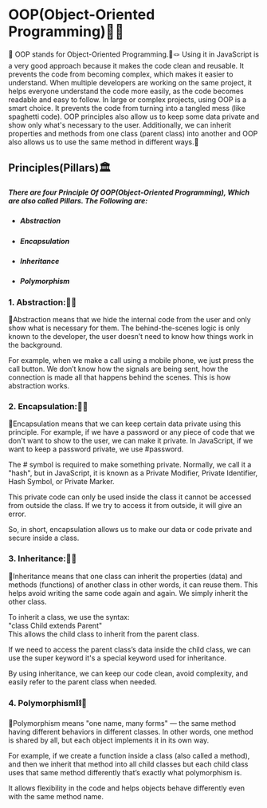 <h1>OOP(Object-Oriented Programming)🔗✨</h1>
<p>🔷 OOP stands for Object-Oriented Programming.🎯🪢 Using it in JavaScript is a very good approach because it makes the code clean and reusable. It prevents the code from becoming complex, which makes it easier to understand. When multiple developers are working on the same project, it helps everyone understand the code more easily, as the code becomes readable and easy to follow. In large or complex projects, using OOP is a smart choice. It prevents the code from turning into a tangled mess (like spaghetti code). OOP principles also allow us to keep some data private and show only what's necessary to the user. Additionally, we can inherit properties and methods from one class (parent class) into another and OOP also allows us to use the same method in different ways.🎢</p>

<h2>Principles(Pillars)🏛️</h2>
<h5>There are four Principle Of OOP(Object-Oriented Programming), Which are also called Pillars. The Following are:</h5>
<ul>
<li>
<h5>Abstraction</h5>
</li>
<li>
<h5>Encapsulation</h5>
</li>
<li>
<h5>Inheritance</h5>
</li>
<li>
<h5>Polymorphism</h5>
</li>
</ul>

<h3>1. Abstraction:📱📶</h3>
<p>🔹Abstraction means that we hide the internal code from the user and only show what is necessary for them. The behind-the-scenes logic is only known to the developer, the user doesn’t need to know how things work in the background.

For example, when we make a call using a mobile phone, we just press the call button. We don’t know how the signals are being sent, how the connection is made all that happens behind the scenes. This is how abstraction works.</p>

<h3>2. Encapsulation:🔐🛅</h3>
<p>🔹Encapsulation means that we can keep certain data private using this principle. For example, if we have a password or any piece of code that we don't want to show to the user, we can make it private. In JavaScript, if we want to keep a password private, we use #password.

The # symbol is required to make something private. Normally, we call it a "hash", but in JavaScript, it is known as a Private Modifier, Private Identifier, Hash Symbol, or Private Marker.

This private code can only be used inside the class it cannot be accessed from outside the class. If we try to access it from outside, it will give an error.

So, in short, encapsulation allows us to make our data or code private and secure inside a class.</p>

<h3>3. Inheritance:🧬📡</h3>
<p>🔹Inheritance means that one class can inherit the properties (data) and methods (functions) of another class  in other words, it can reuse them. This helps avoid writing the same code again and again. We simply inherit the other class.

To inherit a class, we use the syntax: <br>
"class Child extends Parent" <br>
This allows the child class to inherit from the parent class.

If we need to access the parent class’s data inside the child class, we can use the super keyword it's a special keyword used for inheritance.

By using inheritance, we can keep our code clean, avoid complexity, and easily refer to the parent class when needed.</p>

<h3>4. Polymorphism⛓️📌</h3>
<p>🔹Polymorphism means "one name, many forms" — the same method having different behaviors in different classes. In other words, one method is shared by all, but each object implements it in its own way.

For example, if we create a function inside a class (also called a method), and then we inherit that method into all child classes but each child class uses that same method differently that’s exactly what polymorphism is.

It allows flexibility in the code and helps objects behave differently even with the same method name.</p>
